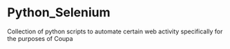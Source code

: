 # Python_Selenium
Collection of python scripts to automate certain web activity specifically for the purposes of Coupa
